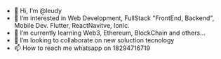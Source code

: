 - 👋 Hi, I’m @leudy
- 👀 I’m interested in Web Development, FullStack "FrontEnd, Backend", Mobile Dev. Flutter, ReactNavitve, Ionic.
- 🌱 I’m currently learning Web3, Ethereum, BlockChain and others...
- 💞️ I’m looking to collaborate on new soluction tecnology
- 📫 How to reach me whatsapp on 18294716719

<!---
leudy/leudy is a ✨ special ✨ repository because its `README.md` (this file) appears on your GitHub profile.
You can click the Preview link to take a look at your changes.
--->
